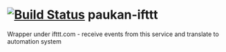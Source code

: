 # [![Build Status](https://travis-ci.org/paukan-org/ifttt.svg?branch=master)](https://travis-ci.org/paukan-org/ifttt) paukan-ifttt
Wrapper under ifttt.com - receive events from this service and translate to automation system
